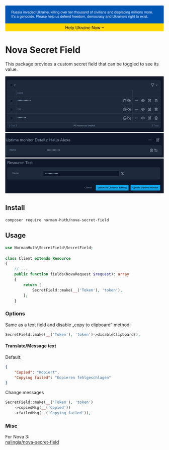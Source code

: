 [![Stand With Ukraine](https://raw.githubusercontent.com/vshymanskyy/StandWithUkraine/main/banner2-direct.svg)](https://vshymanskyy.github.io/StandWithUkraine/)

# Nova Secret Field

This package provides a custom secret field that can be toggled to see its value.

![index](https://raw.githubusercontent.com/Muetze42/asset-repo/main/nova-secret-field/images/index.png "index")  
![detail](https://raw.githubusercontent.com/Muetze42/asset-repo/main/nova-secret-field/images/details.png "detail")  
![edit](https://raw.githubusercontent.com/Muetze42/asset-repo/main/nova-secret-field/images/edit.png "edit")

## Install
````composer require norman-huth/nova-secret-field````

## Usage
```php
use NormanHuth\SecretField\SecretField;

class Client extends Resource
{
    // ...
    public function fields(NovaRequest $request): array
    {
        return [
            SecretField::make(__('Token'), 'token'),
        ];
    }
```

### Options
Same as a text field and disable „copy to clipboard“ method:
```php
SecretField::make(__('Token'), 'token')->disableClipboard(),
```

#### Translate/Message text
Default:
```json
{
    "Copied": "Kopiert",
    "Copying failed": "Kopieren fehlgeschlagen"
}
```

Change messages
```php
SecretField::make(__('Token'), 'token')
    ->copiedMsg(__('Copied'))
    ->failedMsg(__('Copying failed')),
```

### Misc
For Nova 3:  
[nalingia/nova-secret-field](https://github.com/nalingia/nova-secret-field)
